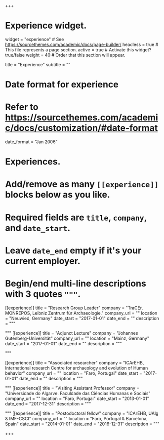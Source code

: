 +++
# Experience widget.
widget = "experience"  # See https://sourcethemes.com/academic/docs/page-builder/
headless = true  # This file represents a page section.
active = true  # Activate this widget? true/false
weight = 40  # Order that this section will appear.

title = "Experience"
subtitle = ""

# Date format for experience
#   Refer to https://sourcethemes.com/academic/docs/customization/#date-format
date_format = "Jan 2006"

# Experiences.
#   Add/remove as many `[[experience]]` blocks below as you like.
#   Required fields are `title`, `company`, and `date_start`.
#   Leave `date_end` empty if it's your current employer.
#   Begin/end multi-line descriptions with 3 quotes `"""`.
[[experience]]
  title = "Research Group Leader"
  company = "TraCEr, MONREPOS, Leibniz Zentrum für Archaeologie."
  company_url = ""
  location = "Neuwied, Germany"
  date_start = "2017-01-01"
  date_end = ""
  description = """
 
  """
[[experience]]
  title = "Adjunct Lecture"
  company = "Johannes Gutenberg-Universität"
  company_url = ""
  location = "Mainz, Germany"
  date_start = "2017-01-01"
  date_end = ""
  description = """
  
  """
  
  [[experience]]
  title = "Associated researcher"
  company = "ICArEHB, International research Centre for archaeology and evolution of Human behavior"
  company_url = ""
  location = "Faro, Portugal"
  date_start = "2017-01-01"
  date_end = ""
  description = """
 
  """
 [[experience]]
  title = "Visiting Assistant Professor"
  company = "Universidade do Algarve. Faculdade das Ciências Humanas e Sociais"
  company_url = ""
  location = "Faro, Portugal"
  date_start = "2013-01-01"
  date_end = "2017-12-31"
  description = """ 
  
  """
 [[experience]]
  title = "Postodoctoral fellow"
  company = "ICArEHB, UAlg & IMF-CSCI"
  company_url = ""
  location = "Faro, Portugal & Barcelona, Spain"
  date_start = "2014-01-01"
  date_end = "2016-12-31"
  description = """

  
+++

